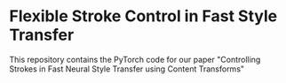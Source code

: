 # Flexible Stroke Control in Fast Style Transfer

This repository contains the PyTorch code for our paper "Controlling Strokes in Fast Neural Style Transfer using Content Transforms"
